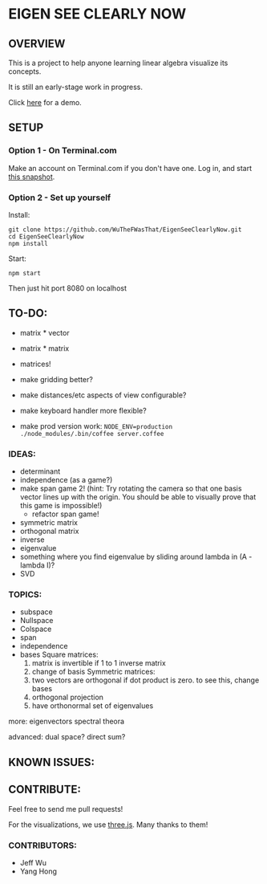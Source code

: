 # EIGEN SEE CLEARLY NOW #

## OVERVIEW ##

This is a project to help anyone learning linear algebra visualize its concepts.

It is still an early-stage work in progress.

Click [here](https://jeffwu-eigen.terminal.com/) for a demo.

## SETUP ##

### Option 1 - On Terminal.com ###

Make an account on Terminal.com if you don't have one.
Log in, and start [this snapshot](https://www.terminal.com/snapshot/c0409926af9adfefb358320c21dcd53f883a778e75dde28f360a917c7ffad442).

### Option 2 - Set up yourself ###

Install:

    git clone https://github.com/WuTheFWasThat/EigenSeeClearlyNow.git
    cd EigenSeeClearlyNow
    npm install

Start:

    npm start

Then just hit port 8080 on localhost

## TO-DO: ##

- matrix * vector
- matrix * matrix
- matrices!
- make gridding better?
- make distances/etc aspects of view configurable?
- make keyboard handler more flexible?

- make prod version work: `NODE_ENV=production ./node_modules/.bin/coffee server.coffee`

### IDEAS: ###

- determinant
- independence (as a game?)
- make span game 2! (hint: Try rotating the camera so that one basis vector lines up with the origin. You should be able to visually prove that this game is impossible!)
  - refactor span game!
- symmetric matrix
- orthogonal matrix
- inverse
- eigenvalue
- something where you find eigenvalue by sliding around lambda in (A - lambda I)?
- SVD

### TOPICS: ###

- subspace
- Nullspace
- Colspace
- span
- independence
- bases
Square matrices:
  1. matrix is invertible if 1 to 1 inverse matrix
  2. change of basis
  Symmetric matrices:
  2. two vectors are orthogonal if dot product is zero.
     to see this, change bases
  3. orthogonal projection
  4. have orthonormal set of eigenvalues

more:
  eigenvectors
  spectral theora

advanced:
  dual space?
  direct sum?

## KNOWN ISSUES: ##

## CONTRIBUTE: ##

Feel free to send me pull requests!

For the visualizations, we use [three.js](https://github.com/mrdoob/three.js).  Many thanks to them!

### CONTRIBUTORS: ###
- Jeff Wu
- Yang Hong
